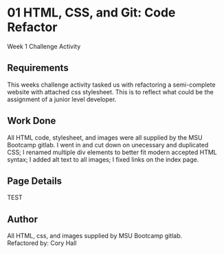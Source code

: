 # 01 HTML, CSS, and Git: Code Refactor

Week 1 Challenge Activity

## Requirements

This weeks challenge activity tasked us with refactoring a semi-complete website with attached css stylesheet. This is to reflect what could be the assignment of a junior level developer.

## Work Done

All HTML code, stylesheet, and images were all supplied by the MSU Bootcamp gitlab. I went in and cut down on unecessary and duplicated CSS; I renamed multiple div elements to better fit modern accepted HTML syntax; I added alt text to all images; I fixed links on the index page.

## Page Details
TEST

## Author

All HTML, css, and images supplied by MSU Bootcamp gitlab.<br/>
Refactored by: Cory Hall